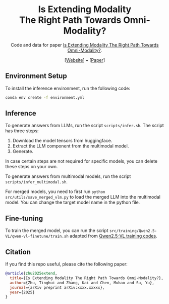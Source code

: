 <h1 align="center">Is Extending Modality <br> The Right Path Towards Omni-Modality? </h1>
<!-- ![Static Badge](https://img.shields.io/badge/vision%20and%20language-blue)
![Static Badge](https://img.shields.io/badge/knowledge%20conflict-blue) -->

<p align="center">
Code and data for paper <a href="https://arxiv.org/abs/xxxx.xxxxx">Is Extending Modality The Right Path Towards Omni-Modality?</a>.
</p>

<p align="center">
    [<a href="https://darthzhu.github.io/lm-extend-page/">Website</a>] •
    [<a href="https://arxiv.org/abs/xxxx.xxxxx">Paper</a>]
    <!-- [<a href="https://huggingface.co/datasets/DarthZhu/vlm-knowledge-conflict">Dataset</a>] • -->
    <!-- [<a href="https://x.com/_vztu/status/1843350510583374306">Twitter</a>] -->
</p>


## Environment Setup

To install the inference environment, run the following code:

```bash
conda env create -f environment.yml
```

## Inference

To generate answers from LLMs, run the script `scripts/infer.sh`.
The script has three steps:
1. Download the model tensors from huggingface.
2. Extract the LLM component from the multimodal model.
3. Generate.

In case certain steps are not required for specific models, you can delete these steps on your own.

To generate answers from multimodal models, run the script `scripts/infer_multimodal.sh`.

For merged models,  you need to first run `python src/utils/save_merged_vlm.py` to load the merged LLM into the multimodal model.
You can change the target model name in the python file.

## Fine-tuning

To train the merged model, you can run the script `src/training/Qwen2.5-VL/qwen-vl-finetune/train.sh` adapted from [Qwen2.5-VL training codes](https://github.com/QwenLM/Qwen2.5-VL).

## Citation

If you find this repo useful, please cite the following paper:

```bib
@article{zhu2025extend,
  title={Is Extending Modality The Right Path Towards Omni-Modality?},
  author={Zhu, Tinghui and Zhang, Kai and Chen, Muhao and Su, Yu},
  journal={arXiv preprint arXiv:xxxx.xxxxx},
  year={2025}
}
```